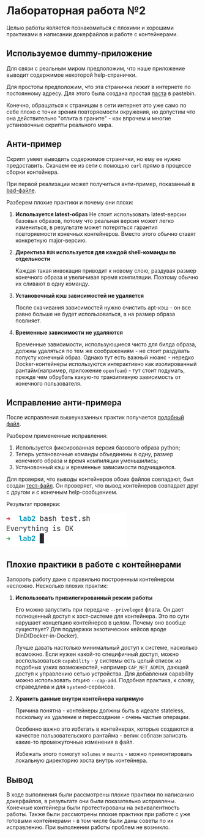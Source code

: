 # Лабораторная работа №2

Целью работы является познакомиться с плохими и хорошими практиками в написании докерфайлов и работе с контейнерами.

## Используемое dummy-приложение

Для связи с реальным миром предположим, что наше приложение выводит содержимое некоторой help-странички.

Для простоты предположим, что эта страничка лежит в интернете по постоянному адресу. Для этого была создана простая [паста](https://pastebin.com/raw/XtGYKzjC) в pastebin.

Конечно, обращаться к страницам в сети интернет это уже само по себе плохо с точки зрения повторяемости окружения, но допустим что она действительно "отлита в граните" - как впрочем и многие установочные скрипты реального мира.

## Анти-пример

Скрипт умеет выводить содержимое странички, но ему ее нужно предоставить. Скачаем ее из сети с помощью `curl` прямо в процессе сборки контейнера.

При первой реализации может получиться анти-пример, показанный в [bad-файле](./bad.Dockerfile).

Разберем плохие практики и почему они плохи:

1. **Используется latest-образ**
   Не стоит использовать latest-версии базовых образов, потому что реальная версия может легко измениться, в результате может потеряться гарантия повторяемости конечных контейнеров. Вместо этого обычно ставят конкретную major-версию.
1. **Директива `RUN` используется для каждой shell-команды по отдельности**

   Каждая такая инвокация приводит к новому слою, раздувая размер конечного образа и увеличивая время компиляции. Поэтому обычно их сливают в одну команду.

1. **Установочный кэш зависимостей не удаляется**

   После скачивания зависимостей нужно очистить apt-кэш - он все равно больше не будет использоваться, а на размер образа повлияет.

1. **Временные зависимости не удаляются**

   Временные зависимости, использующиеся чисто для билда образа, должны удаляться по тем же соображениям - не стоит раздувать попусту конечный образ.
   Однако тут есть важный нюанс - нередко Docker-контейнеры используются интерактивно как изолированный рантайм(например, приложение `openfoam`) - тут стоит подумать, прежде чем обрубать какую-то транзитивную зависимость от конечного пользователя.

## Исправление анти-примера

После исправления вышеуказанных практик получается [подобный файл](./good.Dockerfile).

Разберем примененные исправления:

1. Используется фиксированная версия базового образа python;
1. Теперь установочные команды объединены в одну, размер конечного образа и время компиляции уменьшились;
1. Установочный кэш и временные зависимости подчищаются.

Для проверки, что выводы контейнеров обоих файлов совпадают, был создан [тест-файл](./test.sh).
Он проверяет, что вывод контейнеров совпадает друг с другом и с конечным help-сообщением.

Результат проверки:

![Результат проверки](assets/lab2_check_output.png)

## Плохие практики в работе с контейнерами

Запороть работу даже с правильно построенным контейнером несложно. Несколько плохих практик:

1. **Использовать привилегированный режим работы**

   Его можно запустить при передаче `--priveleged` флага. Он дает полноценный доступ к хост-системе для контейнера.
   Это по сути нарушает концепцию контейнеров в целом. Почему оно вообще существует? Для поддержки экзотических кейсов вроде DinD(Docker-in-Docker).

   Лучше давать настолько минимальный доступ к системе, насколько возможно.
   Если нужен какой-то специфичный доступ, можно воспользоваться `capability` - у системы есть целый список из подобных узких возможностей, например `CAP_NET_ADMIN`, дающей доступ к управлению сетью устройства.
   Для добавления capability можно использовать опцию `--cap-add`.
   Подобная практика, к слову, справедлива и для `systemd`-сервисов.

1. **Хранить данные внутри контейнера напрямую**

   Причина понятна - контейнеры должны быть в идеале stateless, поскольку их удаление и пересоздание - очень частые операции.

   Особенно важно это избегать в контейнерах, которые создаются в качестве пользовательского рантайма - велик соблазн записать какие-то промежуточные изменения в файл.

   Избежать этого помогут `volumes` и `mounts` - можно примонтировать локальную директорию хоста внутрь контейнера.

## Вывод

В ходе выполнения были рассмотрены плохие практики по написанию докерфайлов, в результате они были показательно исправлены.
Конечные контейнеры были протестированы на эквивалентность работы.
Также были рассмотрены плохие практики при работе с уже готовыми контейнерами - в том числе были даны советы по их исправлению.
При выполнении работы проблем не возникло.

